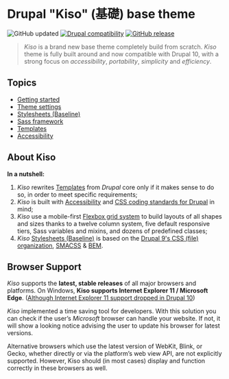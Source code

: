

Drupal "Kiso" (基礎) base theme
==========

![GitHub updated](https://img.shields.io/badge/Last%20updated-July%2011,%202023-405b77.svg)
[![Drupal compatibility](https://img.shields.io/badge/Drupal%20compatibility-9.x|10.x-405b77.svg)](kiso.info.yml)
[![GitHub release](https://img.shields.io/badge/Release-3.0-405b77.svg)](https://github.com/openfed/kiso/releases/tag/3.0)

> *Kiso* is a brand new base theme completely build from scratch. *Kiso* theme is fully built around and now compatible with Drupal 10, with a strong focus on *accessibility*, *portability*, *simplicity* and *efficiency*.

## Topics

* [Getting started](docs/getting-started.md)
* [Theme settings](docs/theme-settings.md)
* [Stylesheets (Baseline)](scss/README.md)
* [Sass framework](https://github.com/smillart/Framework-SASS-Source-Files)
* [Templates](templates/)
* [Accessibility](docs/accessibility.md)

## About Kiso

**In a nutshell:**

 1. *Kiso* rewrites [Templates](templates/) from *Drupal* core only if it makes sense to do so, in order to meet specific requirements;
 2. *Kiso* is built with [Accessibility](docs/accessibility.md) and [CSS coding standards for Drupal](https://www.drupal.org/docs/develop/standards/css/css-coding-standards) in mind;
 3. *Kiso* use a mobile-first [Flexbox grid system](scss/layout/README.md) to build layouts of all shapes and sizes thanks to a twelve column system, five default responsive tiers, Sass variables and mixins, and dozens of predefined classes;
 4. *Kiso* [Stylesheets (Baseline)](scss/README.md) is based on the [Drupal 9's CSS (file) organization](https://www.drupal.org/docs/develop/standards/css/css-file-organization-for-drupal-9), [SMACSS](https://smacss.com/ "Scalable and Modular Architecture for CSS") & [BEM](http://bem.info/ "Block, Element, Modifier").

## Browser Support

*Kiso* supports the **latest, stable releases** of all major browsers and platforms. On Windows, **Kiso supports Internet Explorer 11 / Microsoft Edge**. ([Although Internet Explorer 11 support dropped in Drupal 10](https://www.drupal.org/node/3199540))

*Kiso* implemented a time saving tool for developers. With this solution you can check if the user’s _Microsoft_ browser can handle your website. If not, it will show a looking notice advising the user to update his browser for latest versions.

Alternative browsers which use the latest version of WebKit, Blink, or Gecko, whether directly or via the platform’s web view API, are not explicitly supported. However, Kiso should (in most cases) display and function correctly in these browsers as well.
